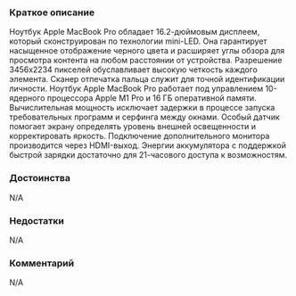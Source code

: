 ### **Краткое описание**
Ноутбук Apple MacBook Pro обладает 16.2-дюймовым дисплеем, который сконструирован по технологии mini-LED. Она гарантирует насыщенное отображение черного цвета и расширяет углы обзора для просмотра контента на любом расстоянии от устройства. Разрешение 3456x2234 пикселей обуславливает высокую четкость каждого элемента. Сканер отпечатка пальца служит для точной идентификации личности.  Ноутбук Apple MacBook Pro работает под управлением 10-ядерного процессора Apple M1 Pro и 16 ГБ оперативной памяти. Вычислительная мощность исключает задержки в процессе запуска требовательных программ и серфинга между окнами. Особый датчик помогает экрану определять уровень внешней освещенности и корректировать яркость. Подключение дополнительного монитора производится через HDMI-выход. Энергии аккумулятора с поддержкой быстрой зарядки достаточно для 21-часового доступа к возможностям.

### **Достоинства**
N/A

### **Недостатки**
N/A

### **Комментарий**
N/A
